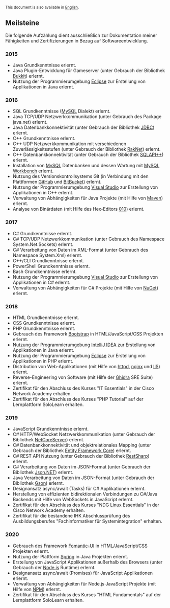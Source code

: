 <sup>This document is also available in [English](https://github.com/jonas-dongowski/jonas-dongowski/blob/master/README.md).</sup>
## Meilsteine
Die folgende Aufzählung dient ausschließlich zur Dokumentation meiner Fähigkeiten und Zertifizierungen in Bezug auf Softwareentwicklung.
### 2015
- Java Grundkenntnisse erlernt.
- Java Plugin-Entwicklung für Gameserver (unter Gebrauch der Bibliothek [Bukkit](https://dev.bukkit.org)) erlernt.
- Nutzung der Programmierumgebung [Eclipse](https://www.eclipse.org) zur Erstellung von Applikationen in Java erlernt.
### 2016
- SQL Grundkenntnisse ([MySQL](https://www.mysql.com) Dialekt) erlernt.
- Java TCP/UDP Netzwerkkommunikation (unter Gebrauch des Package java.net) erlernt.
- Java Datenbankkonnektivität (unter Gebrauch der Bibliothek [JDBC](https://www.oracle.com/java/technologies/javase/javase-tech-database.html)) erlernt.
- C++ Grundkenntnisse erlernt.
- C++ UDP Netzwerkkommunikation mit verschiedenen Zuverlässigkeitsstufen (unter Gebrauch der Bibliothek [RakNet](http://www.jenkinssoftware.com)) erlernt.
- C++ Datenbankkonnektivität (unter Gebrauch der Bibliothek [SQLAPI++](https://www.sqlapi.com)) erlernt.
- Installation von [MySQL](https://www.mysql.com) Datenbanken und dessen Wartung mit [MySQL Workbench](https://www.mysql.com/products/workbench) erlernt.
- Nutzung des Versionskontrollsystems Git (in Verbindung mit den Plattformen [GitHub](https://github.com) und [BitBucket](https://bitbucket.org)) erlernt.
- Nutzung der Programmierumgebung [Visual Studio](https://visualstudio.microsoft.com) zur Erstellung von Applikationen in C++ erlernt.
- Verwaltung von Abhängigkeiten für Java Projekte (mit Hilfe von [Maven](https://maven.apache.org)) erlernt.
- Analyse von Binärdaten (mit Hilfe des Hex-Editors [010](https://www.sweetscape.com/010editor)) erlernt.
### 2017
- C# Grundkenntnisse erlernt.
- C# TCP/UDP Netzwerkkommunikation (unter Gebrauch des Namespace System.Net.Sockets) erlernt.
- C# Verarbeitung von Daten im XML-Format (unter Gebrauch des Namespace System.Xml) erlernt.
- C++/CLI Grundkenntnisse erlernt.
- PowerShell Grundkenntnisse erlernt.
- Bash Grundkenntnisse erlernt.
- Nutzung der Programmierumgebung [Visual Studio](https://visualstudio.microsoft.com) zur Erstellung von Applikationen in C# erlernt.
- Verwaltung von Abhängigkeiten für C# Projekte (mit Hilfe von [NuGet](https://www.nuget.org/)) erlernt.
### 2018
- HTML Grundkenntnisse erlernt.
- CSS Grundkenntnisse erlernt.
- PHP Grundkenntnisse erlernt.
- Gebrauch des Framework [Bootstrap](https://getbootstrap.com/) in HTML/JavaScript/CSS Projekten erlernt.
- Nutzung der Programmierumgebung [IntelliJ IDEA](https://www.jetbrains.com/idea) zur Erstellung von Applikationen in Java erlernt.
- Nutzung der Programmierumgebung [Eclipse](https://www.eclipse.org) zur Erstellung von Applikationen in PHP erlernt.
- Distribution von Web-Applikationen (mit Hilfe von [httpd](https://httpd.apache.org), [nginx](https://www.nginx.com) und [IIS](https://www.iis.net)) erlernt.
- Reverse-Engineering von Software (mit Hilfe der [Ghidra](https://ghidra-sre.org) SRE Suite) erlernt.
- Zertifikat für den Abschluss des Kurses "IT Essentials" in der Cisco Network Academy erhalten.
- Zertifikat für den Abschluss des Kurses "PHP Tutorial" auf der Lernplattform SoloLearn erhalten.
### 2019
- JavaScript Grundkenntnisse erlernt.
- C# HTTP/WebSocket Netzwerkkommunikation (unter Gebrauch der Bibliothek [NetCoreServer](https://github.com/chronoxor/NetCoreServer)) erlernt.
- C# Datenbankkonnektivität und objektrelationales Mapping (unter Gebrauch der Bibliothek [Entity Framework Core](https://docs.microsoft.com/de-de/ef/core)) erlernt.
- C# REST API Nutzung (unter Gebrauch der Bibliothek [RestSharp](https://restsharp.dev/)) erlernt.
- C# Verarbeitung von Daten im JSON-Format (unter Gebrauch der Bibliothek [Json.NET](https://www.newtonsoft.com/json)) erlernt.
- Java Verarbeitung von Daten im JSON-Format (unter Gebrauch der Bibliothek [Gson](https://github.com/google/gson)) erlernt.
- Designansatz async/await (Tasks) für C# Applikationen erlernt.
- Herstellung von effizienten bidirektionalen Verbindungen zu C#/Java Backends mit Hilfe von WebSockets in JavaScript erlernt.
- Zertifikat für den Abschluss des Kurses "NDG Linux Essentials" in der Cisco Network Academy erhalten.
- Zertifikat für die bestandene IHK Abschlussprüfung des Ausbildungsberufes "Fachinformatiker für Systemintegration" erhalten.
### 2020
- Gebrauch des Framework [Fomantic-UI](https://fomantic-ui.com) in HTML/JavaScript/CSS Projekten erlernt.
- Nutzung der Plattform [Spring](https://spring.io) in Java Projekten erlernt.
- Erstellung von JavaScript Applikationen außerhalb des Browsers (unter Gebrauch der [Node.js](https://nodejs.org) Runtime) erlernt.
- Designansatz async/await (Promises) für JavaScript Applikationen erlernt.
- Verwaltung von Abhängigkeiten für Node.js JavaScript Projekte (mit Hilfe von [NPM](https://www.npmjs.com)) erlernt.
- Zertifikat für den Abschluss des Kurses "HTML Fundamentals" auf der Lernplattform SoloLearn erhalten.
